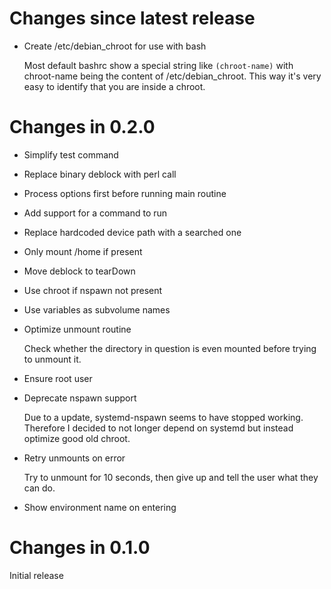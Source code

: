 # Changes since latest release

-   Create /etc/debian_chroot for use with bash

    Most default bashrc show a special string like `(chroot-name)` with
    chroot-name being the content of /etc/debian_chroot. This way it's very
    easy to identify that you are inside a chroot.

# Changes in 0.2.0

-   Simplify test command

-   Replace binary deblock with perl call

-   Process options first before running main routine

-   Add support for a command to run

-   Replace hardcoded device path with a searched one

-   Only mount /home if present

-   Move deblock to tearDown

-   Use chroot if nspawn not present

-   Use variables as subvolume names

-   Optimize unmount routine

    Check whether the directory in question is even mounted before trying to
    unmount it.

-   Ensure root user

-   Deprecate nspawn support

    Due to a update, systemd-nspawn seems to have stopped working. Therefore I
    decided to not longer depend on systemd but instead optimize good old
    chroot.


-   Retry unmounts on error

    Try to unmount for 10 seconds, then give up and tell the user what they
    can do.

-   Show environment name on entering

# Changes in 0.1.0

Initial release
